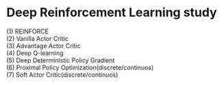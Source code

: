 # Deep Reinforcement Learning study
(1) REINFORCE  
(2) Vanilla Actor Critic  
(3) Advantage Actor Critic  
(4) Deep Q-learning  
(5) Deep Deterministic Policy Gradient  
(6) Proximal Policy Optimization(discrete/continuos)  
(7) Soft Actor Critic(discrete/continuos)  

